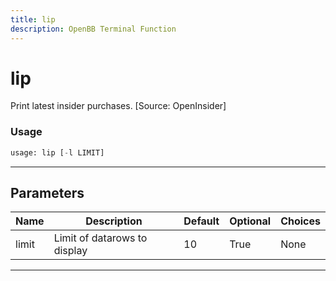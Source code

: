 ```yaml
---
title: lip
description: OpenBB Terminal Function
---
```


# lip

Print latest insider purchases. [Source: OpenInsider]

### Usage

```python
usage: lip [-l LIMIT]
```

---

## Parameters

| Name | Description | Default | Optional | Choices |
| ---- | ----------- | ------- | -------- | ------- |
| limit | Limit of datarows to display | 10 | True | None |
---

